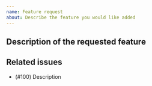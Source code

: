 ```yaml
---
name: Feature request
about: Describe the feature you would like added
---
```


<!--- Thank you for opening an issue. Please be sure to review our [Contribution guidelines](CONTRIBUTING.md) and be sure to adhere to our [Code of conduct](CODE_OF_CONDUCT.md) when interacting with the community. --->

## Description of the requested feature

<!-- A clear and concise description of the feature being requested. -->


## Related issues

- (#100) Description
